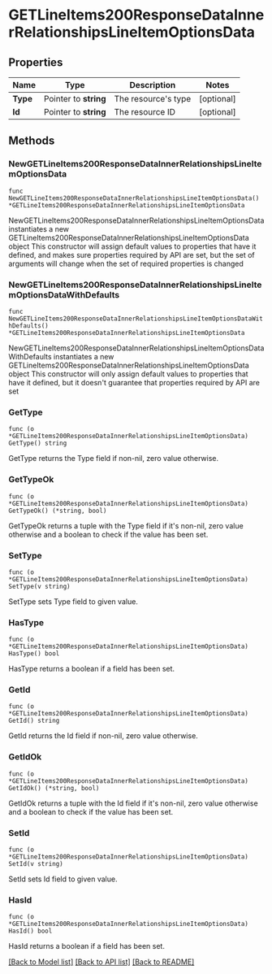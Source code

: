 # GETLineItems200ResponseDataInnerRelationshipsLineItemOptionsData

## Properties

Name | Type | Description | Notes
------------ | ------------- | ------------- | -------------
**Type** | Pointer to **string** | The resource&#39;s type | [optional] 
**Id** | Pointer to **string** | The resource ID | [optional] 

## Methods

### NewGETLineItems200ResponseDataInnerRelationshipsLineItemOptionsData

`func NewGETLineItems200ResponseDataInnerRelationshipsLineItemOptionsData() *GETLineItems200ResponseDataInnerRelationshipsLineItemOptionsData`

NewGETLineItems200ResponseDataInnerRelationshipsLineItemOptionsData instantiates a new GETLineItems200ResponseDataInnerRelationshipsLineItemOptionsData object
This constructor will assign default values to properties that have it defined,
and makes sure properties required by API are set, but the set of arguments
will change when the set of required properties is changed

### NewGETLineItems200ResponseDataInnerRelationshipsLineItemOptionsDataWithDefaults

`func NewGETLineItems200ResponseDataInnerRelationshipsLineItemOptionsDataWithDefaults() *GETLineItems200ResponseDataInnerRelationshipsLineItemOptionsData`

NewGETLineItems200ResponseDataInnerRelationshipsLineItemOptionsDataWithDefaults instantiates a new GETLineItems200ResponseDataInnerRelationshipsLineItemOptionsData object
This constructor will only assign default values to properties that have it defined,
but it doesn't guarantee that properties required by API are set

### GetType

`func (o *GETLineItems200ResponseDataInnerRelationshipsLineItemOptionsData) GetType() string`

GetType returns the Type field if non-nil, zero value otherwise.

### GetTypeOk

`func (o *GETLineItems200ResponseDataInnerRelationshipsLineItemOptionsData) GetTypeOk() (*string, bool)`

GetTypeOk returns a tuple with the Type field if it's non-nil, zero value otherwise
and a boolean to check if the value has been set.

### SetType

`func (o *GETLineItems200ResponseDataInnerRelationshipsLineItemOptionsData) SetType(v string)`

SetType sets Type field to given value.

### HasType

`func (o *GETLineItems200ResponseDataInnerRelationshipsLineItemOptionsData) HasType() bool`

HasType returns a boolean if a field has been set.

### GetId

`func (o *GETLineItems200ResponseDataInnerRelationshipsLineItemOptionsData) GetId() string`

GetId returns the Id field if non-nil, zero value otherwise.

### GetIdOk

`func (o *GETLineItems200ResponseDataInnerRelationshipsLineItemOptionsData) GetIdOk() (*string, bool)`

GetIdOk returns a tuple with the Id field if it's non-nil, zero value otherwise
and a boolean to check if the value has been set.

### SetId

`func (o *GETLineItems200ResponseDataInnerRelationshipsLineItemOptionsData) SetId(v string)`

SetId sets Id field to given value.

### HasId

`func (o *GETLineItems200ResponseDataInnerRelationshipsLineItemOptionsData) HasId() bool`

HasId returns a boolean if a field has been set.


[[Back to Model list]](../README.md#documentation-for-models) [[Back to API list]](../README.md#documentation-for-api-endpoints) [[Back to README]](../README.md)


